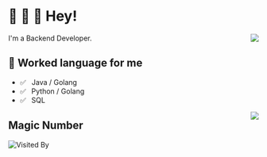 # 👋 👋 👋 Hey!

<img align="right" src="https://github-profile.misec.top/api?username=ipnet&show_icons=true&icon_color=0366d6&text_color=24292e&bg_color=ffffff&hide_title=true" />

I'm a Backend Developer.

## 💬 Worked language for me

- ✅ ⁠ ⁢⁣⁡ ⁢⁣⁡Java / Golang
- ✅ ⁠ ⁢⁣⁡⁠ ⁢⁣⁡Python / Golang
- ✅ ⁠ ⁢⁣⁡⁠ ⁢⁣⁡SQL 


<img align="right" src="https://github-profile.misec.top/api/top-langs/?username=ipnet&layout=compact"/>


## Magic Number

![Visited By](https://count.getloli.com/get/@ipnet?theme=gelbooru)
